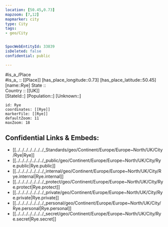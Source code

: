 ```yaml
---
location: [50.45,0.73] 
mapzoom: [7,12] 
mapmarker: city 
type: City
tags:
- geo/City


SpocWebEntityId: 33839
isDeleted: false
confidential: public

---
```

#is_a_/Place  
#is_a_ :: [[Place]] 
[has_place_longitude::0.73] 
[has_place_latitude::50.45] 
[name::Rye] 
State ::  
Country :: [[UK]]  
[StateId::] 
[Population::] 
[Unknown::] 


```leaflet
id: Rye
coordinates: [[Rye]] 
markerFile: [[Rye]] 
defaultZoom: 11 
maxZoom: 18
```


## Confidential Links & Embeds: 
- [[../../../../../../../_Standards/geo/Continent/Europe/Europe~North/UK/City/Rye|Rye]] 
- [[../../../../../../../_public/geo/Continent/Europe/Europe~North/UK/City/Rye.public|Rye.public]] 
- [[../../../../../../../_internal/geo/Continent/Europe/Europe~North/UK/City/Rye.internal|Rye.internal]] 
- [[../../../../../../../_protect/geo/Continent/Europe/Europe~North/UK/City/Rye.protect|Rye.protect]] 
- [[../../../../../../../_private/geo/Continent/Europe/Europe~North/UK/City/Rye.private|Rye.private]] 
- [[../../../../../../../_personal/geo/Continent/Europe/Europe~North/UK/City/Rye.personal|Rye.personal]] 
- [[../../../../../../../_secret/geo/Continent/Europe/Europe~North/UK/City/Rye.secret|Rye.secret]] 
